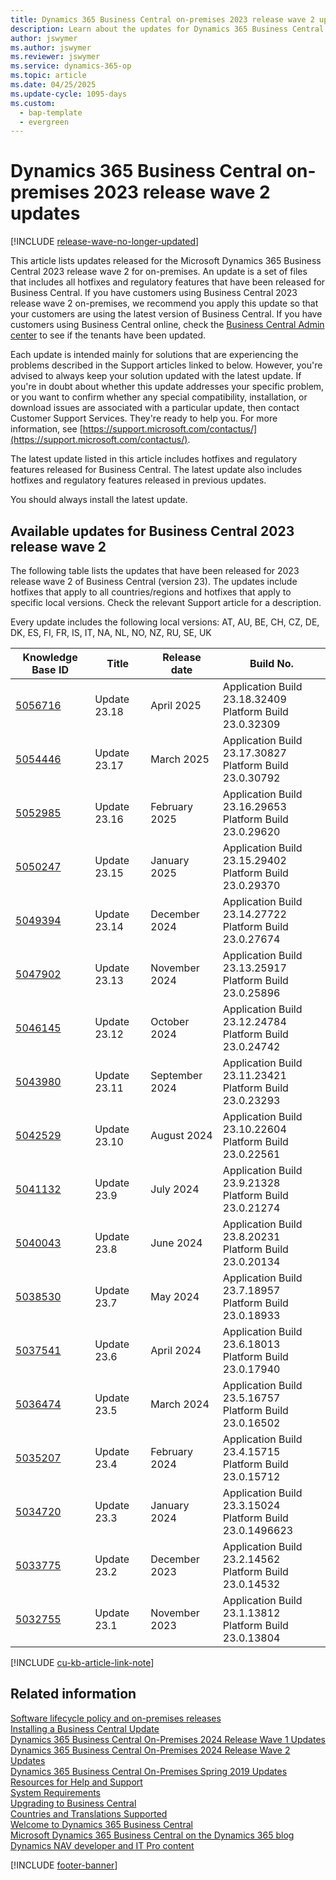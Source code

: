 ```yaml
---
title: Dynamics 365 Business Central on-premises 2023 release wave 2 updates
description: Learn about the updates for Dynamics 365 Business Central 2023 Release Wave 2 on-premises deployments.
author: jswymer
ms.author: jswymer
ms.reviewer: jswymer
ms.service: dynamics-365-op
ms.topic: article
ms.date: 04/25/2025
ms.update-cycle: 1095-days
ms.custom:
  - bap-template
  - evergreen
---
```


# Dynamics 365 Business Central on-premises 2023 release wave 2 updates

[!INCLUDE [release-wave-no-longer-updated](../includes/release-wave-no-longer-updated.md)]

This article lists updates released for the Microsoft Dynamics 365 Business Central 2023 release wave 2 for on-premises. An update is a set of files that includes all hotfixes and regulatory features that have been released for Business Central. If you have customers using Business Central 2023 release wave 2 on-premises, we recommend you apply this update so that your customers are using the latest version of Business Central. If you have customers using Business Central online, check the [Business Central Admin center](../administration/tenant-admin-center.md) to see if the tenants have been updated.  

Each update is intended mainly for solutions that are experiencing the problems described in the Support articles linked to below. However, you're advised to always keep your solution updated with the latest update. If you're in doubt about whether this update addresses your specific problem, or you want to confirm whether any special compatibility, installation, or download issues are associated with a particular update, then contact Customer Support Services. They're ready to help you. For more information, see [https://support.microsoft.com/contactus/](https://support.microsoft.com/contactus/).

The latest update listed in this article includes hotfixes and regulatory features released for Business Central. The latest update also includes hotfixes and regulatory features released in previous updates.  

You should always install the latest update.

## Available updates for Business Central 2023 release wave 2

The following table lists the updates that have been released for 2023 release wave 2 of Business Central (version 23). The updates include hotfixes that apply to all countries/regions and hotfixes that apply to specific local versions. Check the relevant Support article for a description.

Every update includes the following local versions: AT, AU, BE, CH, CZ, DE, DK, ES, FI, FR, IS, IT, NA, NL, NO, NZ, RU, SE, UK

|Knowledge Base ID|Title|Release date  |Build No. |
|-----------------|-----|--------------|----------|
|[5056716](https://support.microsoft.com/help/5056716)|Update 23.18 |April 2025|Application Build 23.18.32409</br>Platform Build 23.0.32309|
|[5054446](https://support.microsoft.com/help/5054446)|Update 23.17 |March 2025|Application Build 23.17.30827</br>Platform Build 23.0.30792|
|[5052985](https://support.microsoft.com/help/5052985)|Update 23.16 |February 2025|Application Build 23.16.29653</br>Platform Build 23.0.29620|
|[5050247](https://support.microsoft.com/help/5050247)|Update 23.15 |January 2025|Application Build 23.15.29402</br>Platform Build 23.0.29370|
|[5049394](https://support.microsoft.com/help/5049394)|Update 23.14 |December 2024|Application Build 23.14.27722</br>Platform Build 23.0.27674|
|[5047902](https://support.microsoft.com/help/5047902)|Update 23.13 |November 2024|Application Build 23.13.25917</br>Platform Build 23.0.25896|
|[5046145](https://support.microsoft.com/help/5046145)|Update 23.12 |October 2024|Application Build 23.12.24784</br>Platform Build 23.0.24742|
|[5043980](https://support.microsoft.com/help/5043980)|Update 23.11 |September 2024|Application Build 23.11.23421</br>Platform Build 23.0.23293|
|[5042529](https://support.microsoft.com/help/5042529)|Update 23.10 |August 2024|Application Build 23.10.22604</br>Platform Build 23.0.22561|
|[5041132](https://support.microsoft.com/help/5041132)|Update 23.9 |July 2024|Application Build 23.9.21328</br>Platform Build 23.0.21274|
|[5040043](https://support.microsoft.com/help/5040043)|Update 23.8 |June 2024|Application Build 23.8.20231</br>Platform Build 23.0.20134|
|[5038530](https://support.microsoft.com/help/5038530)|Update 23.7 |May 2024|Application Build 23.7.18957</br>Platform Build 23.0.18933|
|[5037541](https://support.microsoft.com/help/5037541)|Update 23.6 |April 2024|Application Build 23.6.18013</br>Platform Build 23.0.17940|
|[5036474](https://support.microsoft.com/help/5036474)|Update 23.5 |March 2024|Application Build 23.5.16757</br>Platform Build 23.0.16502|
|[5035207](https://support.microsoft.com/help/5035207)|Update 23.4 |February 2024|Application Build 23.4.15715</br>Platform Build 23.0.15712|
|[5034720](https://support.microsoft.com/help/5034720)|Update 23.3 |January 2024|Application Build 23.3.15024</br>Platform Build 23.0.1496623|
|[5033775](https://support.microsoft.com/help/5033775)|Update 23.2 |December 2023|Application Build 23.2.14562 </br>Platform Build 23.0.14532|
|[5032755](https://support.microsoft.com/help/5032755)|Update 23.1 |November 2023|Application Build 23.1.13812 </br>Platform Build 23.0.13804|

[!INCLUDE [cu-kb-article-link-note](../includes/cu-kb-article-link-note.md)]

## Related information

[Software lifecycle policy and on-premises releases](../terms/lifecycle-policy-on-premises.md)  
[Installing a Business Central Update](../upgrade/upgrading-cumulative-update-v23.md)  
[Dynamics 365 Business Central On-Premises 2024 Release Wave 1 Updates](update-versions-24.md)  
[Dynamics 365 Business Central On-Premises 2024 Release Wave 2 Updates](update-versions-25.md)  
[Dynamics 365 Business Central On-Premises Spring 2019 Updates](update-versions-14.md)  
[Resources for Help and Support](../help-and-support.md)  
[System Requirements](system-requirements-business-central-v23.md)  
[Upgrading to Business Central](../upgrade/upgrading-to-business-central.md)  
[Countries and Translations Supported](../compliance/apptest-countries-and-translations.md)  
[Welcome to Dynamics 365 Business Central](/dynamics365/business-central/index)  
[Microsoft Dynamics 365 Business Central on the Dynamics 365 blog](https://www.microsoft.com/dynamics-365/blog/it-professional/product/dynamics-365-business-central/)  
[Dynamics NAV developer and IT Pro content](/dynamics-nav/index)

[!INCLUDE [footer-banner](../includes/footer-banner.md)]
